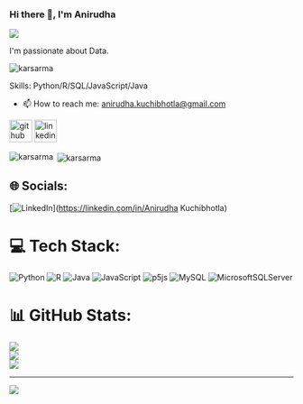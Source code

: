 ### Hi there 👋, I'm Anirudha
![](https://arturssmirnovs.github.io/github-profile-readme-generator/images/banner.png)

I'm passionate about Data.
<p align="left"> <img src="https://komarev.com/ghpvc/?username=karsarma&label=Profile%20views&color=0e75b6&style=flat" alt="karsarma" /> </p>

Skills: Python/R/SQL/JavaScript/Java 

 
- 📫 How to reach me: anirudha.kuchibhotla@gmail.com 


[<img src='https://www.pngaaa.com/detail/94933' alt='github' height='40'>](https://github.com/KARSarma)    [<img src='https://cdn.jsdelivr.net/npm/simple-icons@3.0.1/icons/linkedin.svg' alt='linkedin' height='40'>](https://www.linkedin.com/in/anirudha-kuchibhotla-86a1241a0/)

<p><img align="left" src="https://github-readme-stats.vercel.app/api/top-langs?username=karsarma&show_icons=true&locale=en&layout=compact" alt="karsarma" /></p>

<p>&nbsp;<img align="center" src="https://github-readme-stats.vercel.app/api?username=karsarma&show_icons=true&locale=en" alt="karsarma" /></p>

## 🌐 Socials:
[![LinkedIn](https://img.shields.io/badge/LinkedIn-%230077B5.svg?logo=linkedin&logoColor=white)](https://linkedin.com/in/Anirudha Kuchibhotla) 

# 💻 Tech Stack:
![Python](https://img.shields.io/badge/python-3670A0?style=for-the-badge&logo=python&logoColor=ffdd54) ![R](https://img.shields.io/badge/r-%23276DC3.svg?style=for-the-badge&logo=r&logoColor=white) ![Java](https://img.shields.io/badge/java-%23ED8B00.svg?style=for-the-badge&logo=java&logoColor=white) ![JavaScript](https://img.shields.io/badge/javascript-%23323330.svg?style=for-the-badge&logo=javascript&logoColor=%23F7DF1E) ![p5js](https://img.shields.io/badge/p5.js-ED225D?style=for-the-badge&logo=p5.js&logoColor=FFFFFF) ![MySQL](https://img.shields.io/badge/mysql-%2300f.svg?style=for-the-badge&logo=mysql&logoColor=white) ![MicrosoftSQLServer](https://img.shields.io/badge/Microsoft%20SQL%20Sever-CC2927?style=for-the-badge&logo=microsoft%20sql%20server&logoColor=white)
# 📊 GitHub Stats:
![](https://github-readme-stats.vercel.app/api?username=KARSarma&theme=dark&hide_border=false&include_all_commits=true&count_private=true)<br/>
![](https://github-readme-streak-stats.herokuapp.com/?user=KARSarma&theme=dark&hide_border=false)<br/>
![](https://github-readme-stats.vercel.app/api/top-langs/?username=KARSarma&theme=dark&hide_border=false&include_all_commits=true&count_private=true&layout=compact)

---
[![](https://visitcount.itsvg.in/api?id=KARSarma&icon=0&color=0)](https://visitcount.itsvg.in)

<!-- Proudly created with GPRM ( https://gprm.itsvg.in ) -->

